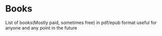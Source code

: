 # Books
List of books(Mostly paid, sometimes free) in pdf/epub format useful for anyone and any point in the future
